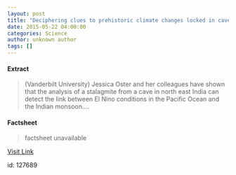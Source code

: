 ```yaml
---
layout: post
title: "Deciphering clues to prehistoric climate changes locked in cave deposits"
date: 2015-05-22 04:00:00
categories: Science
author: unknown author
tags: []
---
```



#### Extract
>(Vanderbilt University) Jessica Oster and her colleagues have shown that the analysis of a stalagmite from a cave in north east India can detect the link between El Nino conditions in the Pacific Ocean and the Indian monsoon....

#### Factsheet
>factsheet unavailable

[Visit Link](http://www.eurekalert.org/pub_releases/2015-05/vu-dct052215.php)

id:  127689


